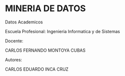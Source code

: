 # MINERIA DE DATOS

Datos Academicos


Escuela Profesional: Ingenieria Informatica y de Sistemas

Docente:

CARLOS FERNANDO MONTOYA CUBAS

Autores:

CARLOS EDUARDO INCA CRUZ
